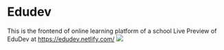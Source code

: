 # Edudev
This is the frontend of online learning platform of a school
Live Preview of EduDev at https://edudev.netlify.com/
<img src="https://image.shutterstock.com/image-vector/businessman-watering-dollar-plant-growth-260nw-1186508287.jpg">
